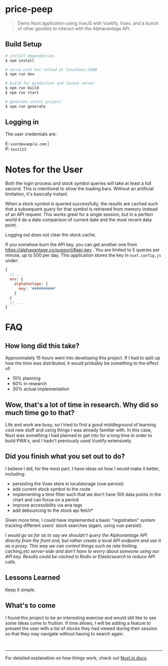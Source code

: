 # price-peep

> Demo Nuxt application using VueJS with Vuetify, Vuex, and a bunch of other goodies to interact with the Alphavantage API.

## Build Setup

```bash
# install dependencies
$ npm install

# serve with hot reload at localhost:3000
$ npm run dev

# build for production and launch server
$ npm run build
$ npm run start

# generate static project
$ npm run generate
```

## Logging in

The user credentials are:

E: `user@example.com` | <br>
P: `test123`

# Notes for the User

Both the login process and stock symbol queries will take at least a full second. This is intentional to show the loading bars. Without an artificial limitation, it's basically instant.

When a stock symbol is queried successfully, the results are cached such that a subsequent query for that symbol is retrieved from memory instead of an API request. This works great for a single session, but in a perfect world it do a date comparison of current date and the most recent data point.

Logging out does not clear the stock cache.

If you somehow burn the API key, you can get another one from https://alphavantage.co/support/#api-key . You are limited to 5 queries per minute, up to 500 per day. This application stores the key in `nuxt.config.js` under:

```js
{
  // ...
  env: {
    alphaVantage: {
      key: '##########'
    }
  }
  // ...
}
```

# FAQ

## How long did this take?

Approximately 15 hours went into developing this project. If I had to split up how the time was distributed, it would probably be something to the effect of:

- 10% planning
- 60% in research
- 30% actual implementation

## Wow, that's a lot of time in research. Why did so much time go to that?

Life and work are busy, so I tried to find a good middleground of learning cool new stuff and using things I was already familiar with. In this case, Nuxt was something I had planned to get into for a long time in order to build PWA's, and I hadn't previously used Vuetify extensively.

## Did you finish what you set out to do?

I believe I did, for the most part. I have ideas on how I would make it better, including:

- persisting the Vuex store in localstorage (vue-persist)
- add current stock symbol to the route
- implementing a time filter such that we don't have 100 data points in the chart and can focus on a period
- improve accessibility via aria tags
- add debouncing to the stock api fetch\*

Given more time, I could have implemented a basic "registration" system tracking different users' stock searches (again, using vue-persist).

_I would go as far as to say we shouldn't query the Alphavantage API directly from the front end, but rather create a local API endpoint and use it as a proxy. This way we can control things such as rate limiting, caching,etc server-side and don't have to worry about someone using our API key. Results could be cached in Redis or Elasticsearch to reduce API calls._

## Lessons Learned

Keep it simple.

## What's to come

I found this project to be an interesting exercise and would still like to see some ideas come to fruition. If time allows, I will be adding a feature to present the user with a list of stocks they had viewed during their session so that they may navigate without having to search again.

<br/>

---

For detailed explanation on how things work, check out [Nuxt.js docs](https://nuxtjs.org).
